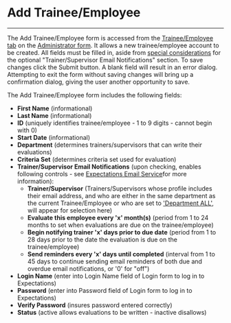 # Add Trainee/Employee

***

The Add Trainee/Employee form is accessed from the [Trainee/Employee tab](7g6o.md) on the [Administrator form](7df4.md).  It allows a new trainee/employee account to be created.  All fields must be filled in, aside from [special considerations](emailbuslog.md) for the optional "Trainer/Supervisor Email Notifications" section.  To save changes click the Submit button.  A blank field will result in an error dialog.  Attempting to exit the form without saving changes will bring up a confirmation dialog, giving the user another opportunity to save.

The Add Trainee/Employee form includes the following fields:

* **First Name** (informational)
* **Last Name** (informational)
* **ID** (uniquely identifies trainee/employee - 1 to 9 digits - cannot begin with 0)
* **Start Date** (informational)
* **Department** (determines trainers/supervisors that can write their evaluations)
* **Criteria Set** (determines criteria set used for evaluation)
* **Trainer/Supervisor Email Notifications** (upon checking, enables following controls - see [Expectations Email Service](emailguide.md)for more information):
  * **Trainer/Supervisor** (Trainers/Supervisors whose profile includes their email address, and who are either in the same department as the current Trainee/Employee or who are set to ['Department ALL'](7mls.md), will appear for selection here)
  * **Evaluate this employee every 'x' month(s)** (period from 1 to 24 months to set when evaluations are due on the trainee/employee)
  * **Begin notifying trainer 'x' days prior to due date** (period from 1 to 28 days prior to the date the evaluation is due on the trainee/employee)
  * **Send reminders every 'x' days until completed** (interval from 1 to 45 days to continue sending email reminders of both due and overdue email notifications, or '0' for "off")
* **Login Name** (enter into Login Name field of Login form to log in to Expectations)
* **Password** (enter into Password field of Login form to log in to Expectations)
* **Verify Password** (insures password entered correctly)
* **Status** (active allows evaluations to be written - inactive disallows)
